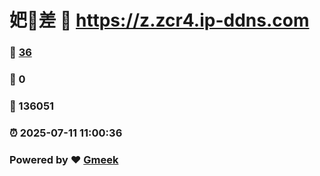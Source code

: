 # 妑🔭差 :link: https://z.zcr4.ip-ddns.com 
### :page_facing_up: [36](https://z.zcr4.ip-ddns.com/tag.html) 
### :speech_balloon: 0 
### :hibiscus: 136051 
### :alarm_clock: 2025-07-11 11:00:36 
### Powered by :heart: [Gmeek](https://github.com/Meekdai/Gmeek)
